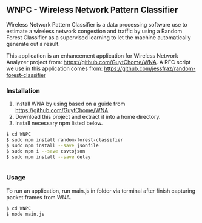 ## WNPC - Wireless Network Pattern Classifier

Wireless Network Pattern Classifier is a data processing software use to estimate a wireless network congestion and traffic by using a Random Forest Classifier as a supervised learning to let the machine automatically generate out a result.

This application is an enhancement application for Wireless Network Analyzer project from: https://github.com/GuytChome/WNA.
A RFC script we use in this application comes from: https://github.com/jessfraz/random-forest-classifier


### Installation

1. Install WNA by using based on a guide from https://github.com/GuytChome/WNA
2. Download this project and extract it into a home directory.
3. Install necessary npm listed below.

```bash
$ cd WNPC
$ sudo npm install random-forest-classifier
$ sudo npm install --save jsonfile
$ sudo npm i --save csvtojson
$ sudo npm install --save delay



```



### Usage

To run an application, run main.js in folder via terminal after finish capturing packet frames from WNA.

```bash
$ cd WNPC
$ node main.js
```


